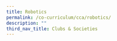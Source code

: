 ```yaml
---
title: Robotics
permalink: /co-curriculum/cca/robotics/
description: ""
third_nav_title: Clubs & Societies
---
```


